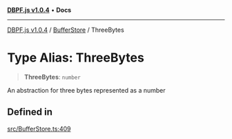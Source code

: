 [**DBPF.js v1.0.4**](../../README.md) • **Docs**

***

[DBPF.js v1.0.4](../../README.md) / [BufferStore](../README.md) / ThreeBytes

# Type Alias: ThreeBytes

> **ThreeBytes**: `number`

An abstraction for three bytes represented as a number

## Defined in

[src/BufferStore.ts:409](https://github.com/anonhostpi/DBPF.js/blob/bec1c7f946ae1882f8cb333f8c038d29cc8e75d8/src/BufferStore.ts#L409)
